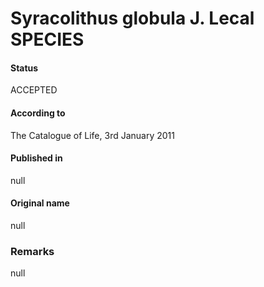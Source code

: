Syracolithus globula J. Lecal SPECIES
=======

#### Status
ACCEPTED

#### According to
The Catalogue of Life, 3rd January 2011

#### Published in
null

#### Original name
null

### Remarks
null